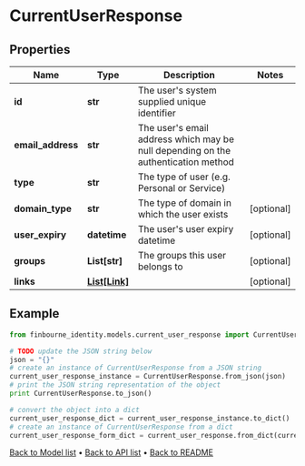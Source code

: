 # CurrentUserResponse


## Properties
Name | Type | Description | Notes
------------ | ------------- | ------------- | -------------
**id** | **str** | The user&#39;s system supplied unique identifier | 
**email_address** | **str** | The user&#39;s email address which may be null depending on the authentication method | 
**type** | **str** | The type of user (e.g. Personal or Service) | 
**domain_type** | **str** | The type of domain in which the user exists | [optional] 
**user_expiry** | **datetime** | The user&#39;s user expiry datetime | [optional] 
**groups** | **List[str]** | The groups this user belongs to | [optional] 
**links** | [**List[Link]**](Link.md) |  | [optional] 

## Example

```python
from finbourne_identity.models.current_user_response import CurrentUserResponse

# TODO update the JSON string below
json = "{}"
# create an instance of CurrentUserResponse from a JSON string
current_user_response_instance = CurrentUserResponse.from_json(json)
# print the JSON string representation of the object
print CurrentUserResponse.to_json()

# convert the object into a dict
current_user_response_dict = current_user_response_instance.to_dict()
# create an instance of CurrentUserResponse from a dict
current_user_response_form_dict = current_user_response.from_dict(current_user_response_dict)
```
[Back to Model list](../README.md#documentation-for-models) &#8226; [Back to API list](../README.md#documentation-for-api-endpoints) &#8226; [Back to README](../README.md)


